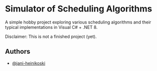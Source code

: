 
# Simulator of Scheduling Algorithms

A simple hobby project exploring various scheduling algorithms and their typical implementations in Visual C# + .NET 8.

Disclaimer: This is not a finished project (yet).


## Authors

- [@jani-heinikoski](https://www.github.com/jani-heinikoski)


